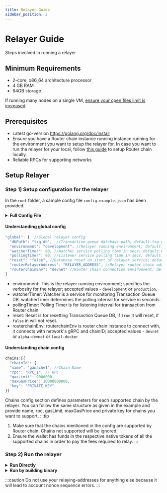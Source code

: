 ```yaml
---
title: Relayer Guide
sidebar_position: 2
---
```

# Relayer Guide
Steps involved in running a relayer

## Minimum Requirements

- 2-core, x86_64 architecture processor
- 4 GB RAM
- 64GB storage

If running many nodes on a single VM, [ensure your open files limit is increased](https://tecadmin.net/increase-open-files-limit-ubuntu/)

## Prerequisites

* Latest go-version https://golang.org/doc/install
* Ensure you have a Router chain instance running instance running for the environment you want to setup the relayer for. In case you want to run the relayer for your local, follow [this guide](../../router-core/running-router-chain-locally) to setup Router chain locally.
* Reliable RPCs for supporting networks

## Setup Relayer

### Step 1) Setup configuration for the relayer

In the `root` folder, a sample config file `config.example.json` has been provided.

<details>
<summary><b>Full Config File</b></summary>

```jsx
{
  "global": {  //Global relayer config
    "dbPath": "txq.db",  //Transaction queue database path; default:txq.db
    "environment": "development", //Relayer running environment; default:development
    "watcherTimer": 80, //Watcher service polling time in secs; default:60
    "pollingTimer": 60, //Listener service polling time in secs; default:60
    "reset": "false", //Database reset on start of relayer service; default:false
    "routerRelayerAddress": "RELAYER_ADDRESS", //Relayer router chain address; default:""
    "routerchainEnv": "devnet" //Router chain connection environment; default:local
  },
  "chains": { //Chain related config 
    "7545": {
      "name": "ganache1", //Chain Name
      "rpc": "RPC_1", // RPC
      "gasLimit": 9000000, 
      "maxGasPrice": 10000000000,
      "key": "PRIVATE_KEY"
    },
    "8545": {
      "name": "ganache2",
      "rpc": "RPC_2",
      "gasLimit": 9000000,
      "maxGasPrice": 10000000000,
      "key": "PRIVATE_KEY"
    },
    "43113":{
      "name": "Fuji",
      "rpc": "RPC_3",
      "gasLimit": 9000000,
      "maxGasPrice": 10000000000,
      "key": "PRIVATE_KEY"
    },
    "80001":{
      "name": "Mumbai",
      "rpc": "RPC_4",
      "gasLimit": 9000000,
      "maxGasPrice": 10000000000,
      "key": "PRIVATE_KEY"
    }
  }
}
```
</details>

#### Understanding global config
```jsx
"global": {  //Global relayer config
  "dbPath": "txq.db",  //Transaction queue database path; default:txq.db
  "environment": "development", //Relayer running environment; default:development
  "watcherTimer": 80, //Watcher service polling time in secs; default:60
  "pollingTimer": 60, //Listener service polling time in secs; default:60
  "reset": "false", //Database reset on start of relayer service; default:false
  "routerRelayerAddress": "RELAYER_ADDRESS", //Relayer router chain address; default:""
  "routerchainEnv": "devnet" //Router chain connection environment; default:local
}
```
* environment: This is the relayer running environment; specifies the verbosity for the relayer; accepted values - `development` or `production`.
* watcherTimer: Watcher is a service for monitoring Transaction Queue DB. watcherTimer determines the polling interval for service in seconds.
* pollingTimer: Polling Timer is for listening interval for transaction from Router chain
* reset: Reset is for resetting Transaction Queue DB, if `true` it will reset, if `false` in will not reset.
* routerchainEnv:  routerchainEnv is router chain instance to connect with, it connects with network's gRPC and chainID; accepted values - `devnet` or `alpha-devnet` or `local-docker`

#### Understanding chain config
```jsx
chains:[{
  "chainId": {
  "name": "ganache1", //Chain Name
  "rpc": "RPC_1", // RPC
  "gasLimit": 9000000, 
  "maxGasPrice": 10000000000,
  "key": "PRIVATE_KEY"
}]
```
Chains config section defines parameters for each supported chain by the relayer. You can follow the same structure as given in the example and provide name, rpc, gasLimit, maxGasPrice and private key for chains you want to support.
:::tip
1. Make sure that the chains mentioned in the config are supported by Router chain. Chains not supported will be ignored.
2. Ensure the wallet has funds in the respective native tokens of all the supported chains in order to pay the fees required to relay.
:::

### Step 2) Run the relayer

<details>
<summary><b>Run Directly</b></summary>

1. Clone the [following repo](https://github.com/router-protocol/router-relayer.git)
  ```jsx
  git clone https://github.com/router-protocol/router-relayer.git
  ```
2. Use the above mentioned details and create your config file and paste it to `example/cfg/config.json`
3. Run the relayer
  ```jsx
  cd router-relayer
  cd example
  go run main.go
  ```

</details>

<details>
<summary><b>Run by building binary</b></summary>

1. Clone the [following repo](https://github.com/router-protocol/router-relayer.git)
  ```jsx
  git clone https://github.com/router-protocol/router-relayer.git
  ```
2. Build the binary
  ```jsx
  cd router-relayer
  make build
  ```
  This will create a binary named router-relayer in GOPATH.
3. Use the above mentioned details and create your config file
3. Run the relayer
  ```jsx
  router-relayer $PATH/to/config.json
  ```

</details>

:::caution
Do not use your relaying-addresses for anything else because it will lead to account nonce sequence errors.
:::
